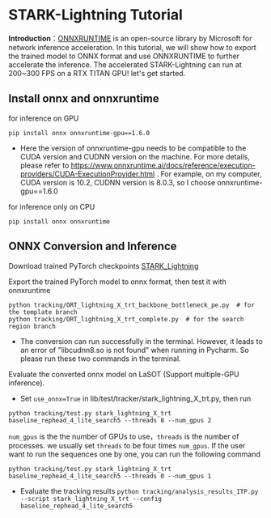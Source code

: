 # STARK-Lightning Tutorial
**Introduction**：[ONNXRUNTIME](https://github.com/microsoft/onnxruntime) is an open-source library by Microsoft for network inference acceleration. In this tutorial, we will show how to export the trained model to ONNX format 
and use ONNXRUNTIME to further accelerate the inference. The accelerated STARK-Lightning can run at 200~300 FPS on a RTX TITAN GPU! let's get started. 
## Install onnx and onnxruntime
for inference on GPU
```
pip install onnx onnxruntime-gpu==1.6.0
```
- Here the version of onnxruntime-gpu needs to be compatible to the CUDA version and CUDNN version on the machine. For more details, please refer to https://www.onnxruntime.ai/docs/reference/execution-providers/CUDA-ExecutionProvider.html
  . For example, on my computer, CUDA version is 10.2, CUDNN version is 8.0.3, so I choose onnxruntime-gpu==1.6.0 

for inference only on CPU
```
pip install onnx onnxruntime
```
## ONNX Conversion and Inference
Download trained PyTorch checkpoints [STARK_Lightning](https://drive.google.com/file/d/18xxbMKCjWi6Gvn5T4o2w5jIbwd3AWN55/view?usp=sharing)

Export the trained PyTorch model to onnx format, then test it with onnxruntime
```
python tracking/ORT_lightning_X_trt_backbone_bottleneck_pe.py  # for the template branch
python tracking/ORT_lightning_X_trt_complete.py  # for the search region branch
```
- The conversion can run successfully in the terminal. However, it leads to an error of "libcudnn8.so is not found" when running in Pycharm. 
  So please run these two commands in the terminal.

Evaluate the converted onnx model on LaSOT (Support multiple-GPU inference).
- Set ```use_onnx=True``` in lib/test/tracker/stark_lightning_X_trt.py, then run
```
python tracking/test.py stark_lightning_X_trt baseline_rephead_4_lite_search5 --threads 8 --num_gpus 2
```
```num_gpus``` is the the number of GPUs to use，```threads``` is the number of processes. we usually set ```threads``` to be four times ```num_gpus```.
If the user want to run the sequences one by one, you can run the following command
```
python tracking/test.py stark_lightning_X_trt baseline_rephead_4_lite_search5 --threads 0 --num_gpus 1
```
- Evaluate the tracking results
```python tracking/analysis_results_ITP.py --script stark_lightning_X_trt --config baseline_rephead_4_lite_search5```

